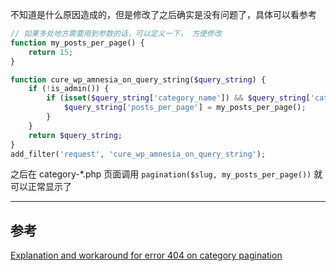 不知道是什么原因造成的，但是修改了之后确实是没有问题了，具体可以看参考

```php
// 如果多处地方需要用到参数的话，可以定义一下， 方便修改
function my_posts_per_page() {
	return 15;
}

function cure_wp_amnesia_on_query_string($query_string) {
	if (!is_admin()) {
		if (isset($query_string['category_name']) && $query_string['category_name']) {
			$query_string['posts_per_page'] = my_posts_per_page();
		}
	}
	return $query_string;
}
add_filter('request', 'cure_wp_amnesia_on_query_string');
```

之后在 category-*.php 页面调用 `pagination($slug, my_posts_per_page())` 就可以正常显示了

---

## 参考

[Explanation and workaround for error 404 on category pagination](https://wordpress.org/support/topic/explanation-and-workaround-for-error-404-on-category-pagination)